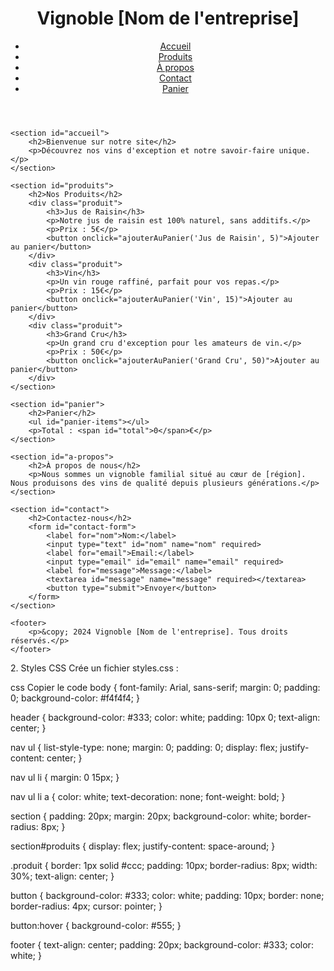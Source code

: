 <!DOCTYPE html>
<html lang="fr">
<head>
    <meta charset="UTF-8">
    <meta name="viewport" content="width=device-width, initial-scale=1.0">
    <title>Vignoble [Nom de l'entreprise]</title>
    <link rel="stylesheet" href="styles.css">
    <script defer src="script.js"></script>
</head>
<body>
    <header>
        <h1>Vignoble [Nom de l'entreprise]</h1>
        <nav>
            <ul>
                <li><a href="#accueil">Accueil</a></li>
                <li><a href="#produits">Produits</a></li>
                <li><a href="#a-propos">À propos</a></li>
                <li><a href="#contact">Contact</a></li>
                <li><a href="#panier">Panier</a></li>
            </ul>
        </nav>
    </header>

    <section id="accueil">
        <h2>Bienvenue sur notre site</h2>
        <p>Découvrez nos vins d'exception et notre savoir-faire unique.</p>
    </section>

    <section id="produits">
        <h2>Nos Produits</h2>
        <div class="produit">
            <h3>Jus de Raisin</h3>
            <p>Notre jus de raisin est 100% naturel, sans additifs.</p>
            <p>Prix : 5€</p>
            <button onclick="ajouterAuPanier('Jus de Raisin', 5)">Ajouter au panier</button>
        </div>
        <div class="produit">
            <h3>Vin</h3>
            <p>Un vin rouge raffiné, parfait pour vos repas.</p>
            <p>Prix : 15€</p>
            <button onclick="ajouterAuPanier('Vin', 15)">Ajouter au panier</button>
        </div>
        <div class="produit">
            <h3>Grand Cru</h3>
            <p>Un grand cru d'exception pour les amateurs de vin.</p>
            <p>Prix : 50€</p>
            <button onclick="ajouterAuPanier('Grand Cru', 50)">Ajouter au panier</button>
        </div>
    </section>

    <section id="panier">
        <h2>Panier</h2>
        <ul id="panier-items"></ul>
        <p>Total : <span id="total">0</span>€</p>
    </section>

    <section id="a-propos">
        <h2>À propos de nous</h2>
        <p>Nous sommes un vignoble familial situé au cœur de [région]. Nous produisons des vins de qualité depuis plusieurs générations.</p>
    </section>

    <section id="contact">
        <h2>Contactez-nous</h2>
        <form id="contact-form">
            <label for="nom">Nom:</label>
            <input type="text" id="nom" name="nom" required>
            <label for="email">Email:</label>
            <input type="email" id="email" name="email" required>
            <label for="message">Message:</label>
            <textarea id="message" name="message" required></textarea>
            <button type="submit">Envoyer</button>
        </form>
    </section>

    <footer>
        <p>&copy; 2024 Vignoble [Nom de l'entreprise]. Tous droits réservés.</p>
    </footer>
</body>
</html>
2. Styles CSS
Crée un fichier styles.css :

css
Copier le code
body {
    font-family: Arial, sans-serif;
    margin: 0;
    padding: 0;
    background-color: #f4f4f4;
}

header {
    background-color: #333;
    color: white;
    padding: 10px 0;
    text-align: center;
}

nav ul {
    list-style-type: none;
    margin: 0;
    padding: 0;
    display: flex;
    justify-content: center;
}

nav ul li {
    margin: 0 15px;
}

nav ul li a {
    color: white;
    text-decoration: none;
    font-weight: bold;
}

section {
    padding: 20px;
    margin: 20px;
    background-color: white;
    border-radius: 8px;
}

section#produits {
    display: flex;
    justify-content: space-around;
}

.produit {
    border: 1px solid #ccc;
    padding: 10px;
    border-radius: 8px;
    width: 30%;
    text-align: center;
}

button {
    background-color: #333;
    color: white;
    padding: 10px;
    border: none;
    border-radius: 4px;
    cursor: pointer;
}

button:hover {
    background-color: #555;
}

footer {
    text-align: center;
    padding: 20px;
    background-color: #333;
    color: white;
}

